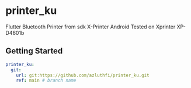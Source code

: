 # printer_ku

Flutter Bluetooth Printer from sdk X-Printer Android
Tested on Xprinter XP-D4601b

## Getting Started

```yaml
printer_ku:
  git:
    url: git:https://github.com/azluthfi/printer_ku.git
    ref: main # branch name
```




